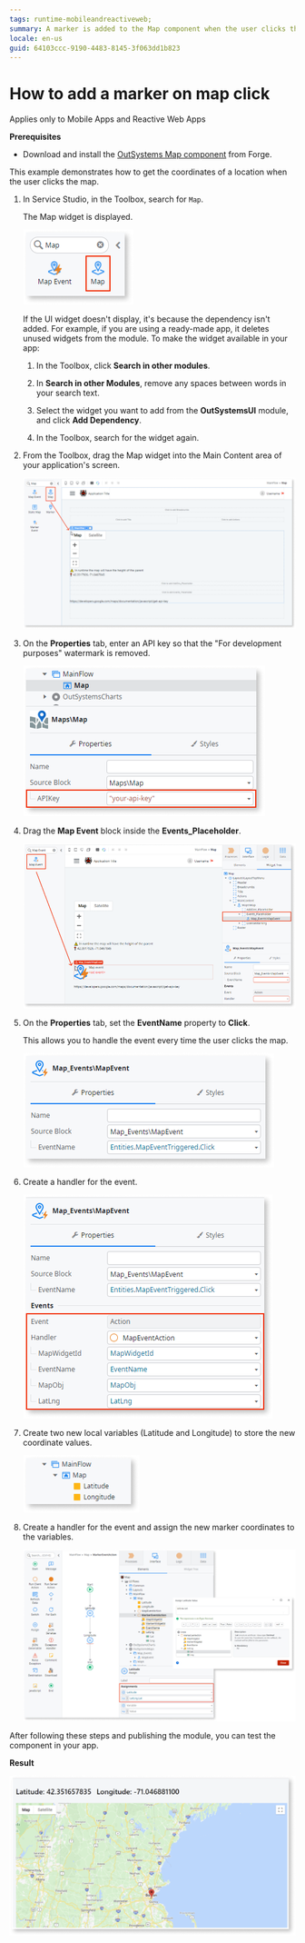 ```yaml
---
tags: runtime-mobileandreactiveweb;  
summary: A marker is added to the Map component when the user clicks the map. 
locale: en-us
guid: 64103ccc-9190-4483-8145-3f063dd1b823
---
```


# How to add a marker on map click 

<div class="info" markdown="1">

Applies only to Mobile Apps and Reactive Web Apps

</div>

**Prerequisites**

* Download and install the [OutSystems Map component](https://www.outsystems.com/forge/component-overview/9909/outsystems-maps) from Forge.

This example demonstrates how to get the coordinates of a location when the user clicks the map.

1. In Service Studio, in the Toolbox, search for `Map`.

    The Map widget is displayed.

    ![Map in the Service Studio toolbar](<images/map-widget-ss.png>)

    If the UI widget doesn't display, it's because the dependency isn't added. For example, if you are using a ready-made app, it deletes unused widgets from the module. To make the widget available in your app:

    1. In the Toolbox, click **Search in other modules**.

    1. In **Search in other Modules**, remove any spaces between words in your search text.
    
    1. Select the widget you want to add from the **OutSystemsUI** module, and click **Add Dependency**. 
    
    1. In the Toolbox, search for the widget again.

1. From the Toolbox, drag the Map widget into the Main Content area of your application's screen.

    ![Drag Map widget onto the screen](<images/map-drag-ss.png>)

1. On the **Properties** tab, enter an API key so that the "For development purposes" watermark is removed. 

    ![Enter API key](<images/map-apikey-ss.png>)

1. Drag the **Map Event** block inside the **Events_Placeholder**.

    ![Drag Map Event onto the screen](<images/map-addmarker-event-ss.png>)

1. On the **Properties** tab, set the **EventName** property to **Click**. 

    This allows you to handle the event every time the user clicks the map.

    ![Set EventName to Click ](<images/map-addmarker-click-ss.png>)
        
1. Create a handler for the event.

    ![Create a handler for the event ](<images/map-addmarker-action-ss.png>)
    
1. Create two new local variables (Latitude and Longitude) to store the new coordinate values.

    ![Create 2 new variables](<images/map-variables-ss.png>)

1. Create a handler for the event and assign the new marker coordinates to the variables. 

    ![Add an Assign to the event handler](<images/map-handler-ss.png>)

After following these steps and publishing the module, you can test the component in your app.
   
**Result**

![Result](<images/map-draggable-result-ss.png>)
